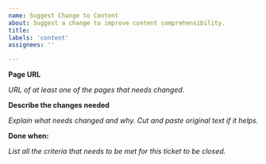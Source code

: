 ```yaml
---
name: Suggest Change to Content
about: Suggest a change to improve content comprehensibility.
title:
labels: 'content'
assignees: ''

---
```


**Page URL**

_URL of at least one of the pages that needs changed._

**Describe the changes needed**

_Explain what needs changed and why. Cut and paste original text if it helps._

**Done when:**

_List all the criteria that needs to be met for this ticket to be closed._
